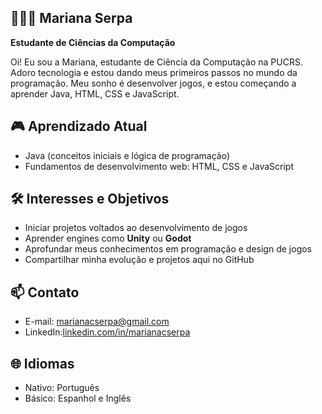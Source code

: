 ## 👩🏻‍💻 Mariana Serpa

**Estudante de Ciências da Computação**

Oi! Eu sou a Mariana, estudante de Ciência da Computação na PUCRS. Adoro tecnologia e estou dando meus primeiros passos no mundo da programação. Meu sonho é desenvolver jogos, e estou começando a aprender Java, HTML, CSS e JavaScript.
## 🎮 Aprendizado Atual
- Java (conceitos iniciais e lógica de programação)  
- Fundamentos de desenvolvimento web: HTML, CSS e JavaScript

## 🛠️ Interesses e Objetivos
- Iniciar projetos voltados ao desenvolvimento de jogos  
- Aprender engines como **Unity** ou **Godot**  
- Aprofundar meus conhecimentos em programação e design de jogos  
- Compartilhar minha evolução e projetos aqui no GitHub

## 📫 Contato
- E-mail: [marianacserpa@gmail.com](mailto:marianacserpa@gmail.com)  
- LinkedIn:[linkedin.com/in/marianacserpa](https://www.linkedin.com/in/marianacserpa/)

## 🌐 Idiomas
- Nativo: Português  
- Básico: Espanhol e Inglês
